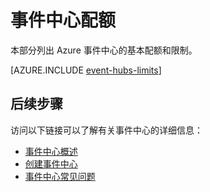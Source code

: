 <properties
    pageTitle="Azure 事件中心配额和限制 | Azure"
    description="Azure 事件中心的限制和配额"
    services="event-hubs"
    documentationcenter="na"
    author="sethmanheim"
    manager="timlt"
    editor=""
    translationtype="Human Translation" />
<tags
    ms.assetid="b9855dd5-f007-4dd2-89d1-aa6f9b241dc0"
    ms.service="event-hubs"
    ms.devlang="na"
    ms.topic="article"
    ms.tgt_pltfrm="na"
    ms.workload="na"
    ms.date="03/07/2017"
    wacn.date="04/17/2017"
    ms.author="sethm"
    ms.sourcegitcommit="7cc8d7b9c616d399509cd9dbdd155b0e9a7987a8"
    ms.openlocfilehash="dc33bc52463c47b4974548a74ff586bc4b1e3d0d"
    ms.lasthandoff="04/07/2017" />

# <a name="event-hubs-quotas"></a>事件中心配额
本部分列出 Azure 事件中心的基本配额和限制。

[AZURE.INCLUDE [event-hubs-limits](../../includes/event-hubs-limits.md)]

## <a name="next-steps"></a>后续步骤
访问以下链接可以了解有关事件中心的详细信息：

* [事件中心概述](/documentation/articles/event-hubs-what-is-event-hubs/)
* [创建事件中心](/documentation/articles/event-hubs-create/)
* [事件中心常见问题](/documentation/articles/event-hubs-faq/)


<!--Update_Description:update meta properties;wording update-->